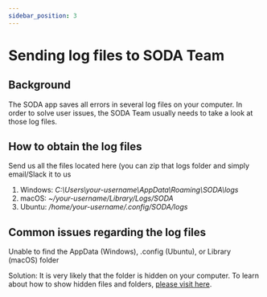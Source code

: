 ```yaml
---
sidebar_position: 3
---
```


# Sending log files to SODA Team

## Background

The SODA app saves all errors in several log files on your computer. In order to solve user issues, the SODA Team usually needs to take a look at those log files.

## How to obtain the log files

Send us all the files located here (you can zip that logs folder and simply email/Slack it to us

1. Windows: _C:\Users\your-username\AppData\Roaming\SODA\logs_
2. macOS: _~/your-username/Library/Logs/SODA_
3. Ubuntu: _/home/your-username/.config/SODA/logs_

## Common issues regarding the log files

Unable to find the AppData (Windows), .config (Ubuntu), or Library (macOS) folder

Solution: It is very likely that the folder is hidden on your computer. To learn about how to show hidden files and folders, [please visit here](https://fairdataihub.org/sodaforsparc/docs/common-errors/Issues-regarding-hidden-files-or-folders).
